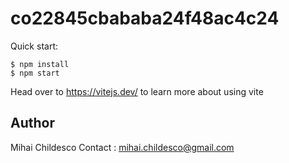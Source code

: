 # co22845cbababa24f48ac4c24

Quick start:

```
$ npm install
$ npm start
```

Head over to https://vitejs.dev/ to learn more about using vite

## Author

Mihai Childesco
Contact : mihai.childesco@gmail.com
